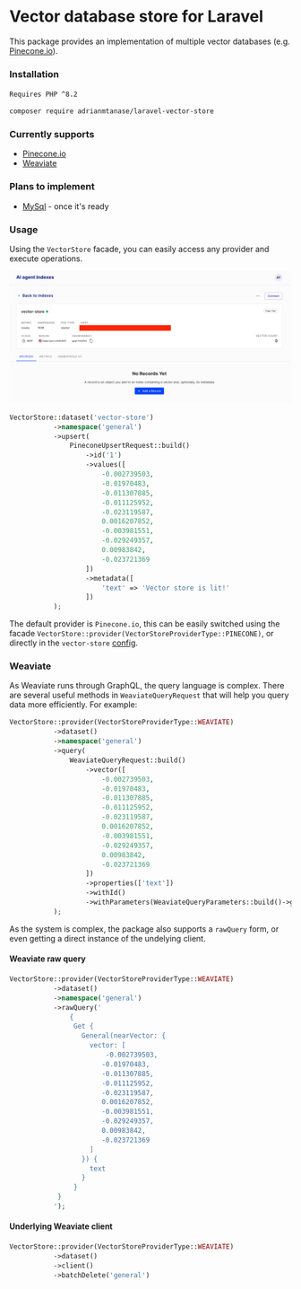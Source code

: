 # Vector database store for Laravel

This package provides an implementation of multiple vector databases (e.g. [Pinecone.io](https://www.pinecone.io/)).

### Installation
`Requires PHP ^8.2`
```bash
composer require adrianmtanase/laravel-vector-store
```

### Currently supports
* [Pinecone.io](https://www.pinecone.io/)
* [Weaviate](https://github.com/timkley/weaviate-php)

### Plans to implement
* [MySql](https://planetscale.com/blog/planetscale-is-bringing-vector-search-and-storage-to-mysql) - once it's ready

### Usage
Using the `VectorStore` facade, you can easily access any provider and execute operations.

![Pinecone indexes](documentation/pinecone_indexes.png "Pinecone indexes")

```php
VectorStore::dataset('vector-store')
           ->namespace('general')
           ->upsert(
               PineconeUpsertRequest::build()
                   ->id('1')
                   ->values([
                       -0.002739503,
                       -0.01970483,
                       -0.011307885,
                       -0.011125952,
                       -0.023119587,
                       0.0016207852,
                       -0.003981551,
                       -0.029249357,
                       0.00983842,
                       -0.023721369
                   ])
                   ->metadata([
                       'text' => 'Vector store is lit!'
                   ])
           );
```

The default provider is `Pinecone.io`, this can be easily switched using the facade `VectorStore::provider(VectorStoreProviderType::PINECONE)`, or directly in the `vector-store` [config](https://github.com/adrianmtanase/laravel-vector-store/blob/main/config/vector-store.php).

### Weaviate
As Weaviate runs through GraphQL, the query language is complex. There are several useful methods in `WeaviateQueryRequest` that will help you query data more efficiently. For example:

```php
VectorStore::provider(VectorStoreProviderType::WEAVIATE)
           ->dataset()
           ->namespace('general')
           ->query(
               WeaviateQueryRequest::build()
                   ->vector([
                       -0.002739503,
                       -0.01970483,
                       -0.011307885,
                       -0.011125952,
                       -0.023119587,
                       0.0016207852,
                       -0.003981551,
                       -0.029249357,
                       0.00983842,
                       -0.023721369
                   ])
                   ->properties(['text'])
                   ->withId()
                   ->withParameters(WeaviateQueryParameters::build()->group('type: closest, force: 1'))
           );
```

As the system is complex, the package also supports a `rawQuery` form, or even getting a direct instance of the undelying client.

#### Weaviate raw query
```php
VectorStore::provider(VectorStoreProviderType::WEAVIATE)
           ->dataset()
           ->namespace('general')
           ->rawQuery('
               {
                Get {
                  General(nearVector: {
                    vector: [
                        -0.002739503,
                       -0.01970483,
                       -0.011307885,
                       -0.011125952,
                       -0.023119587,
                       0.0016207852,
                       -0.003981551,
                       -0.029249357,
                       0.00983842,
                       -0.023721369
                    ]  
                  }) {
                    text
                  }
                }
            }
           ');
```

#### Underlying Weaviate client

```php
VectorStore::provider(VectorStoreProviderType::WEAVIATE)
           ->dataset()
           ->client()
           ->batchDelete('general') 
```